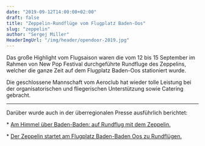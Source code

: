 ```yaml
---
date: "2019-09-12T14:00:00+02:00"
draft: false
title: "Zeppelin-Rundflüge vom Flugplatz Baden-Oos"
slug: "zeppelin"
author: "Sergej Miller"
HeaderImgUrl: "/img/header/opendoor-2019.jpg"
---
```

Das große Highlight vom Flugsaison waren die vom 12 bis 15 September im Rahmen von New Pop Festival durchgeführte Rundfluge des Zeppelins, welcher die ganze Zeit auf dem Flugplatz Baden-Oos stationiert wurde. 
<!--more-->
Die geschlossene Mannschaft vom Aeroclub hat wieder tolle Leistung bei der organisatorischen und fliegerischen Unterstützung sowie Catering gebracht.

----------------
Darüber wurde auch in der überregionalen Presse ausführlich berichtet:
<p></p>
* <a href = "https://bnn.de/lokales/baden-baden/grosse-buehne-fuer-die-riesenzigarre-auf-rundflug-mit-dem-zeppelin">Am Himmel über Baden-Baden: auf Rundflug mit dem Zeppelin.</a> 
<p></p>
* <a href = "https://bnn.de/lokales/baden-baden/der-zeppelin-startet-bis-sonntag-am-flugplatz-oos-zu-rundfluegen-ueber-die-region">Der Zeppelin startet am Flugplatz Baden-Baden Oos zu Rundflügen.</a> 


